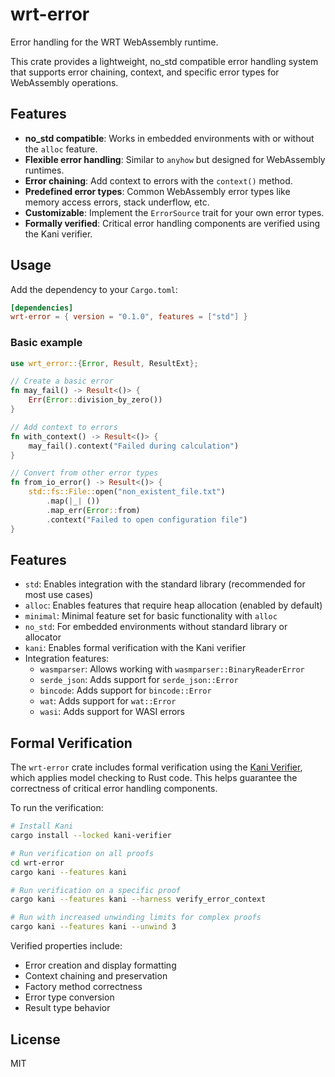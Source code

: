 # wrt-error

Error handling for the WRT WebAssembly runtime.

This crate provides a lightweight, no_std compatible error handling system that supports error chaining, context, and specific error types for WebAssembly operations.

## Features

- **no_std compatible**: Works in embedded environments with or without the `alloc` feature.
- **Flexible error handling**: Similar to `anyhow` but designed for WebAssembly runtimes.
- **Error chaining**: Add context to errors with the `context()` method.
- **Predefined error types**: Common WebAssembly error types like memory access errors, stack underflow, etc.
- **Customizable**: Implement the `ErrorSource` trait for your own error types.
- **Formally verified**: Critical error handling components are verified using the Kani verifier.

## Usage

Add the dependency to your `Cargo.toml`:

```toml
[dependencies]
wrt-error = { version = "0.1.0", features = ["std"] }
```

### Basic example

```rust
use wrt_error::{Error, Result, ResultExt};

// Create a basic error
fn may_fail() -> Result<()> {
    Err(Error::division_by_zero())
}

// Add context to errors
fn with_context() -> Result<()> {
    may_fail().context("Failed during calculation")
}

// Convert from other error types
fn from_io_error() -> Result<()> {
    std::fs::File::open("non_existent_file.txt")
        .map(|_| ())
        .map_err(Error::from)
        .context("Failed to open configuration file")
}
```

## Features

- `std`: Enables integration with the standard library (recommended for most use cases)
- `alloc`: Enables features that require heap allocation (enabled by default)
- `minimal`: Minimal feature set for basic functionality with `alloc`
- `no_std`: For embedded environments without standard library or allocator
- `kani`: Enables formal verification with the Kani verifier
- Integration features:
  - `wasmparser`: Allows working with `wasmparser::BinaryReaderError`
  - `serde_json`: Adds support for `serde_json::Error`
  - `bincode`: Adds support for `bincode::Error`
  - `wat`: Adds support for `wat::Error`
  - `wasi`: Adds support for WASI errors

## Formal Verification

The `wrt-error` crate includes formal verification using the [Kani Verifier](https://github.com/model-checking/kani), which applies model checking to Rust code. This helps guarantee the correctness of critical error handling components.

To run the verification:

```bash
# Install Kani
cargo install --locked kani-verifier

# Run verification on all proofs
cd wrt-error
cargo kani --features kani

# Run verification on a specific proof
cargo kani --features kani --harness verify_error_context

# Run with increased unwinding limits for complex proofs
cargo kani --features kani --unwind 3
```

Verified properties include:
- Error creation and display formatting
- Context chaining and preservation
- Factory method correctness
- Error type conversion
- Result type behavior

## License

MIT 